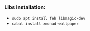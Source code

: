 ### Libs installation:
* ```sudo apt install feh libmagic-dev```
* ```cabal install xmonad-wallpaper```

